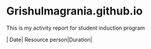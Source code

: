 # Grishulmagrania.github.io
This is my activity report for student induction program

| Date| Resource person|Duration|
